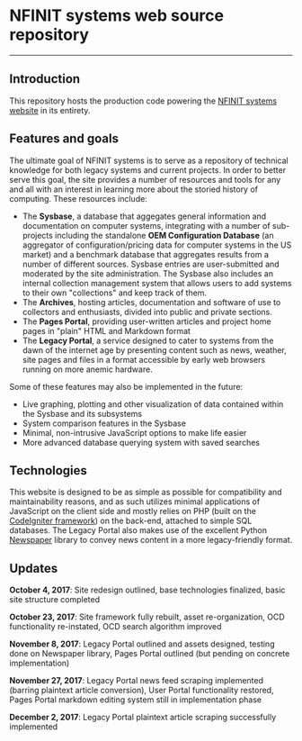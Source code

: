 # NFINIT systems web source repository
--------------------

## Introduction

This repository hosts the production code powering the [NFINIT systems website](http://nfinit.systems) in its entirety.

## Features and goals

The ultimate goal of NFINIT systems is to serve as a repository of technical knowledge for both legacy systems and current projects. In order to better serve this goal, the site provides a number of resources and tools for any and all with an interest in learning more about the storied history of computing. These resources include:

* The **Sysbase**, a database that aggegates general information and documentation on computer systems, integrating with a number of sub-projects including the standalone **OEM Configuration Database** (an aggregator of configuration/pricing data for computer systems in the US market) and a benchmark database that aggregates results from a number of different sources. Sysbase entries are user-submitted and moderated by the site administration. The Sysbase also includes an internal collection management system that allows users to add systems to their own "collections" and keep track of them.
* The **Archives**, hosting articles, documentation and software of use to collectors and enthusiasts, divided into public and private sections.
* The **Pages Portal**, providing user-written articles and project home pages in "plain" HTML and Markdown format
* The **Legacy Portal**, a service designed to cater to systems from the dawn of the internet age by presenting content such as news, weather, site pages and files in a format accessible by early web browsers running on more anemic hardware.

Some of these features may also be implemented in the future:

* Live graphing, plotting and other visualization of data contained within the Sysbase and its subsystems
* System comparison features in the Sysbase
* Minimal, non-intrusive JavaScript options to make life easier
* More advanced database querying system with saved searches

## Technologies

This website is designed to be as simple as possible for compatibility and maintainability reasons, and as such utilizes minimal applications of JavaScript on the client side and mostly relies on PHP (built on the [CodeIgniter framework](https://codeigniter.com/)) on the back-end, attached to simple SQL databases. The Legacy Portal also makes use of the excellent Python [Newspaper](https://github.com/codelucas/newspaper) library to convey news content in a more legacy-friendly format.

## Updates

**October 4, 2017**: Site redesign outlined, base technologies finalized, basic site structure completed

**October 23, 2017**: Site framework fully rebuilt, asset re-organization, OCD functionality re-instated, OCD search algorithm improved

**November 8, 2017**: Legacy Portal outlined and assets designed, testing done on Newspaper library, Pages Portal outlined (but pending on concrete implementation)

**November 27, 2017**: Legacy Portal news feed scraping implemented (barring plaintext article conversion), User Portal functionality restored, Pages Portal markdown editing system still in implementation phase 

**December 2, 2017**: Legacy Portal plaintext article scraping successfully implemented 
